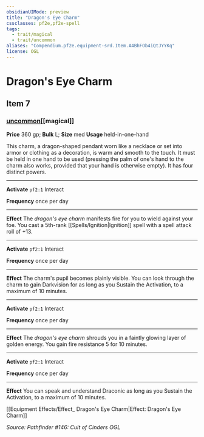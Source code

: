```yaml
---
obsidianUIMode: preview
title: "Dragon's Eye Charm"
cssclasses: pf2e,pf2e-spell
tags:
  - trait/magical
  - trait/uncommon
aliases: "Compendium.pf2e.equipment-srd.Item.A4BhFOb4iQtJYYKq"
license: OGL
---
```

# Dragon's Eye Charm
## Item 7
### [uncommon](uncommon "Uncommon Rarity Trait")[[magical]]


**Price** 360 gp; 
**Bulk** L; **Size** med
**Usage** held-in-one-hand

This charm, a dragon-shaped pendant worn like a necklace or set into armor or clothing as a decoration, is warm and smooth to the touch. It must be held in one hand to be used (pressing the palm of one's hand to the charm also works, provided that your hand is otherwise empty). It has four distinct powers.

* * *

**Activate** `pf2:1` Interact

**Frequency** once per day

* * *

**Effect** The _dragon's eye charm_ manifests fire for you to wield against your foe. You cast a 5th-rank [[Spells/Ignition|Ignition]] spell with a spell attack roll of +13.

* * *

**Activate** `pf2:1` Interact

**Frequency** once per day

* * *

**Effect** The charm's pupil becomes plainly visible. You can look through the charm to gain Darkvision for as long as you Sustain the Activation, to a maximum of 10 minutes.

* * *

**Activate** `pf2:1` Interact

**Frequency** once per day

* * *

**Effect** The _dragon's eye charm_ shrouds you in a faintly glowing layer of golden energy. You gain fire resistance 5 for 10 minutes.

* * *

**Activate** `pf2:1` Interact

**Frequency** once per day

* * *

**Effect** You can speak and understand Draconic as long as you Sustain the Activation, to a maximum of 10 minutes.

[[Equipment Effects/Effect_ Dragon's Eye Charm|Effect: Dragon's Eye Charm]]

*Source: Pathfinder #146: Cult of Cinders*
*OGL*